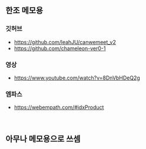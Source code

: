 ## 한조 메모용

### 깃허브
- https://github.com/leahJU/canwemeet_v2
- https://github.com/chameleon-ver0-1

### 영상
- https://www.youtube.com/watch?v=8DnVbHDeQ2g

### 엠파스
- https://webempath.com/#idxProduct

<br>

## 아무나 메모용으로 쓰셈